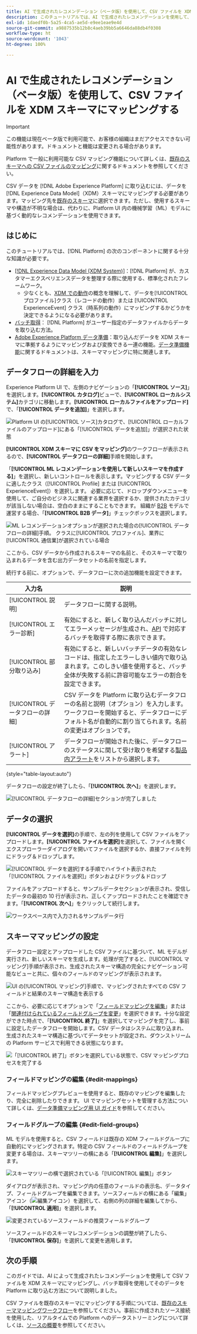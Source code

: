 ```yaml
---
title: AI で生成されたレコメンデーション（ベータ版）を使用して、CSV ファイルを XDM スキーマにマッピングする
description: このチュートリアルでは、AI で生成されたレコメンデーションを使用して、CSV ファイルを XDM スキーマにマッピングする方法について説明します。
exl-id: 1daedf0b-5a25-4ca5-ae5d-e9ee1eae9e4d
source-git-commit: a9887535b12b8c4aeb39bb5a6646da88db4f0308
workflow-type: ht
source-wordcount: '1043'
ht-degree: 100%

---
```


# AI で生成されたレコメンデーション（ベータ版）を使用して、CSV ファイルを XDM スキーマにマッピングする

>[!IMPORTANT]
>
>この機能は現在ベータ版で利用可能で、お客様の組織はまだアクセスできない可能性があります。ドキュメントと機能は変更される場合があります。
>
>Platform で一般に利用可能な CSV マッピング機能について詳しくは、[既存のスキーマへの CSV ファイルのマッピング](./existing-schema.md)に関するドキュメントを参照してください。

CSV データを [!DNL Adobe Experience Platform] に取り込むには、データを [!DNL Experience Data Model]（XDM）スキーマにマッピングする必要があります。マッピング先を[既存のスキーマ](./existing-schema.md)に選択できます。ただし、使用するスキーマや構造が不明な場合は、代わりに、Platform UI 内の機械学習（ML）モデルに基づく動的なレコメンデーションを使用できます。

## はじめに

このチュートリアルでは、[!DNL Platform] の次のコンポーネントに関する十分な知識が必要です。

* [[!DNL Experience Data Model (XDM System)]](../../../xdm/home.md)：[!DNL Platform] が、カスタマーエクスペリエンスデータを整理する際に使用する、標準化されたフレームワーク。
   * 少なくとも、[XDM での動作](../../../xdm/home.md#data-behaviors)の概念を理解して、データを[!UICONTROL プロファイル]クラス（レコードの動作）または [!UICONTROL ExperienceEvent] クラス（時系列の動作）にマッピングするかどうかを決定できるようになる必要があります。
* [バッチ取得](../../batch-ingestion/overview.md)： [!DNL Platform] がユーザー指定のデータファイルからデータを取り込む方法。
* [Adobe Experience Platform データ準備](../../batch-ingestion/overview.md)：取り込んだデータを XDM スキーマに準拠するようにマッピングおよび変換できる一連の機能。[データ準備機能](../../../data-prep/functions.md)に関するドキュメントは、スキーママッピングに特に関連します。

## データフローの詳細を入力

Experience Platform UI で、左側のナビゲーションの「**[!UICONTROL ソース]**」を選択します。**[!UICONTROL カタログ]**&#x200B;ビューで、**[!UICONTROL ローカルシステム]**&#x200B;カテゴリに移動します。**[!UICONTROL ローカルファイルをアップロード]**&#x200B;で、「**[!UICONTROL データを追加]**」を選択します。

![Platform UI の[!UICONTROL ソース]カタログで、[!UICONTROL ローカルファイルのアップロード]にある「[!UICONTROL データを追加]」が選択された状態](../../images/tutorials/map-csv-recommendations/local-file-upload.png)

**[!UICONTROL XDM スキーマに CSV をマッピング]**&#x200B;のワークフローが表示されるので、**[!UICONTROL データフローの詳細]**&#x200B;手順を開始します。

「**[!UICONTROL ML レコメンデーションを使用して新しいスキーマを作成する]**」を選択し、新しいコントロールを表示します。マッピングする CSV データに適したクラス（[!UICONTROL Profile] または [!UICONTROL ExperienceEvent]）を選択します。 必要に応じて、ドロップダウンメニューを使用して、ご自分のビジネスに関連する業界を選択するか、提供されたカテゴリが該当しない場合は、空白のままにすることもできます。 組織が [B2B](../../../xdm/tutorials/relationship-b2b.md) モデルで運営する場合、「**[!UICONTROL B2B データ]**」チェックボックスを選択します。

![ML レコメンデーションオプションが選択された場合の[!UICONTROL データフローの詳細]手順。 クラスに[!UICONTROL プロファイル]、業界に[!UICONTROL 通信業]が選択されている場合](../../images/tutorials/map-csv-recommendations/select-class-and-industry.png)

ここから、CSV データから作成されるスキーマの名前と、そのスキーマで取り込まれるデータを含む出力データセットの名前を指定します。

続行する前に、オプションで、データフローに次の追加機能を設定できます。

| 入力名 | 説明 |
| --- | --- |
| [!UICONTROL 説明] | データフローに関する説明。 |
| [!UICONTROL エラー診断] | 有効にすると、新しく取り込んだバッチに対してエラーメッセージが生成され、[API](../../batch-ingestion/api-overview.md) で対応するバッチを取得する際に表示できます。 |
| [!UICONTROL 部分取り込み] | 有効にすると、新しいバッチデータの有効なレコードは、指定したエラーしきい値内で取り込まれます。このしきい値を使用すると、バッチ全体が失敗する前に許容可能なエラーの割合を設定できます。 |
| [!UICONTROL データフローの詳細] | CSV データを Platform に取り込むデータフローの名前と説明（オプション）を入力します。ワークフローを開始すると、データフローにデフォルト名が自動的に割り当てられます。名前の変更はオプションです。 |
| [!UICONTROL アラート] | データフローが開始された後に、データフローのステータスに関して受け取りを希望する[製品内アラート](../../../observability/alerts/overview.md)をリストから選択します。 |

{style=&quot;table-layout:auto&quot;}

データフローの設定が終了したら、「**[!UICONTROL 次へ]**」を選択します。

![[!UICONTROL データフローの詳細]セクションが完了しました](../../images/tutorials/map-csv-recommendations/dataflow-detail-complete.png)

## データの選択

**[!UICONTROL データを選択]**&#x200B;の手順で、左の列を使用して CSV ファイルをアップロードします。**[!UICONTROL ファイルを選択]**&#x200B;を選択して、ファイルを開くエクスプローラーダイアログを開いてファイルを選択するか、直接ファイルを列にドラッグ＆ドロップします。

![[!UICONTROL データを選択]する手順でハイライト表示された「[!UICONTROL ファイルを選択]」ボタンおよびドラッグ＆ドロップ](../../images/tutorials/map-csv-recommendations/upload-files.png)

ファイルをアップロードすると、サンプルデータセクションが表示され、受信したデータの最初の 10 行が表示され、正しくアップロードされたことを確認できます。「**[!UICONTROL 次へ]**」をクリックして続行します。

![ワークスペース内で入力されるサンプルデータ行](../../images/tutorials/map-csv-recommendations/data-uploaded.png)

## スキーママッピングの設定

データフロー設定とアップロードした CSV ファイルに基づいて、ML モデルが実行され、新しいスキーマを生成します。処理が完了すると、[!UICONTROL マッピング]手順が表示され、生成されたスキーマ構造の完全にナビゲーション可能なビューと共に、個々のフィールドのマッピングが表示されます。

![UI の[!UICONTROL マッピング]手順で、マッピングされたすべての CSV フィールドと結果のスキーマ構造を表示する](../../images/tutorials/map-csv-recommendations/schema-generated.png)

ここから、必要に応じてオプションで「[フィールドマッピングを編集](#edit-mappings)」または「[関連付けられているフィールドグループを変更](#edit-schema)」を選択できます。十分な設定ができた時点で、「**[!UICONTROL 終了]**」を選択してマッピングを完了し、事前に設定したデータフローを開始します。CSV データはシステムに取り込まれ、生成されたスキーマ構造に基づいてデータセットが設定され、ダウンストリームの Platform サービスで利用できる状態になります。

![「[!UICONTROL 終了]」ボタンを選択している状態で、CSV マッピングプロセスを完了する](../../images/tutorials/map-csv-recommendations/finish-mapping.png)

### フィールドマッピングの編集 {#edit-mappings}

フィールドマッピングプレビューを使用すると、既存のマッピングを編集したり、完全に削除したりできます。 UI でマッピングセットを管理する方法について詳しくは、[データ準備マッピング用 UI ガイド](../../../data-prep/ui/mapping.md#mapping-interface)を参照してください。

### フィールドグループの編集 {#edit-field-groups}

ML モデルを使用すると、CSV フィールドは既存の XDM フィールドグループに自動的にマッピングされます。特定の CSV フィールドのフィールドグループを変更する場合は、スキーマツリーの横にある「**[!UICONTROL 編集]**」を選択します。

![スキーマツリーの横で選択されている「[!UICONTROL 編集]」ボタン](../../images/tutorials/map-csv-recommendations/edit-schema-structure.png)

ダイアログが表示され、マッピング内の任意のフィールドの表示名、データタイプ、フィールドグループを編集できます。ソースフィールドの横にある「編集」アイコン（![編集アイコン](../../images/tutorials/map-csv-recommendations/edit-icon.png)）を選択して、右側の列の詳細を編集してから、「**[!UICONTROL 適用]**」を選択します。

![変更されているソースフィールドの推奨フィールドグループ](../../images/tutorials/map-csv-recommendations/select-schema-field.png)

ソースフィールドのスキーマレコメンデーションの調整が終了したら、「**[!UICONTROL 保存]**」を選択して変更を適用します。

## 次の手順

このガイドでは、AI によって生成されたレコメンデーションを使用して CSV ファイルを XDM スキーマにマッピングし、バッチ取得を使用してそのデータを Platform に取り込む方法について説明しました。

CSV ファイルを既存のスキーマにマッピングする手順については、[既存のスキーママッピングワークフロー](./existing-schema.md)を参照してください。事前に作成されたソース接続を使用した、リアルタイムでの Platform へのデータストリーミングについて詳しくは、[ソースの概要](../../../sources/home.md)を参照してください。
